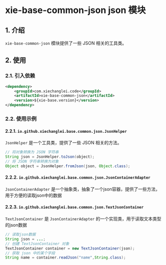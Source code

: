 # xie-base-common-json json 模块

## 1. 介绍

`xie-base-common-json` 模块提供了一些 JSON 相关的工具类。

## 2. 使用

### 2.1. 引入依赖

```xml
<dependency>
    <groupId>com.xiechanglei.code</groupId>
    <artifactId>xie-base-common-json</artifactId>
    <version>${xie-base.version}</version>
</dependency>
```

### 2.2. 使用示例

#### 2.2.1. `io.github.xiechanglei.base.common.json.JsonHelper`

`JsonHelper` 是一个工具类，提供了一些 JSON 相关的方法。

```java
// 将对象转换为 JSON 字符串
String json = JsonHelper.toJson(object);
// 将 JSON 字符串转换为对象
Object object = JsonHelper.fromJson(json, Object.class);
```

#### 2.2.2. `io.github.xiechanglei.base.common.json.JsonContainerAdapter`

`JsonContainerAdapter` 是一个抽象类，抽象了一个json容器，提供了一些方法，用于方便的读取json中的数据

#### 2.2.3. `io.github.xiechanglei.base.common.json.TextJsonContainer`

`TextJsonContainer` 是 `JsonContainerAdapter` 的一个实现类，用于读取文本类型的json数据

```java
// 读取json数据
String json = ...;
// 创建 TextJsonContainer 对象
TextJsonContainer container = new TextJsonContainer(json);
// 获取 json 中的某个字段
String name = container.readJson("name",String.class);
```
